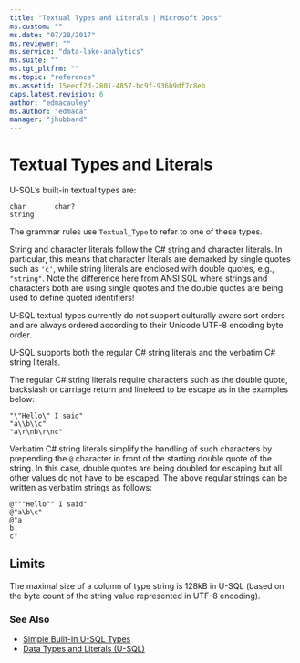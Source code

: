 ```yaml
---
title: "Textual Types and Literals | Microsoft Docs"
ms.custom: ""
ms.date: "07/28/2017"
ms.reviewer: ""
ms.service: "data-lake-analytics"
ms.suite: ""
ms.tgt_pltfrm: ""
ms.topic: "reference"
ms.assetid: 15eecf2d-2801-4857-bc9f-936b9df7c8eb
caps.latest.revision: 6
author: "edmacauley"
ms.author: "edmaca"
manager: "jhubbard"
---
```

# Textual Types and Literals
U-SQL’s built-in textual types are:
```
char       char?  
string   
```
The grammar rules use `Textual_Type` to refer to one of these types.  
  
String and character literals follow the C# string and character literals. In particular, this means that character literals are demarked by single quotes such as `'c'`, while string literals are enclosed with double quotes, e.g., `"string"`. Note the difference here from ANSI SQL where strings and characters both are using single quotes and the double quotes are being used to define quoted identifiers!  
  
U-SQL textual types currently do not support culturally aware sort orders and are always ordered according to their Unicode UTF-8 encoding byte order.  
  
U-SQL supports both the regular C# string literals and the verbatim C# string literals.  
  
The regular C# string literals require characters such as the double quote, backslash or carriage return and linefeed to be escape as in the examples below:  
```
"\"Hello\" I said"  
"a\\b\\c"  
"a\r\nb\r\nc"  
```
Verbatim C# string literals simplify the handling of such characters by prepending the `@` character in front of the starting double quote of the string. In this case, double quotes are being doubled for escaping but all other values do not have to be escaped. The above regular strings can be written as verbatim strings as follows:  
```
@"""Hello"" I said"  
@"a\b\c"  
@"a  
b  
c"  
```

## Limits
The maximal size of a column of type string is 128kB in U-SQL (based on the byte count of the string value represented in UTF-8 encoding). 

### See Also
* [Simple Built-In U-SQL Types](simple-built-in-u-sql-types.md)
* [Data Types and Literals (U-SQL)](data-types-and-literals-u-sql.md)  
